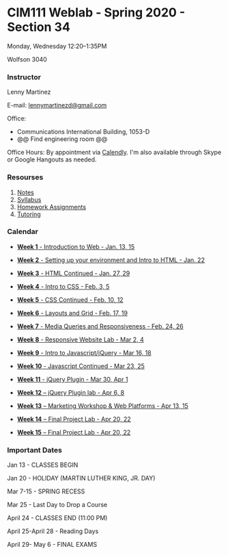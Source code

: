 # CIM111 Weblab - Spring 2020 - Section 34

Monday, Wednesday 12:20&ndash;1:35PM

Wolfson 3040

### Instructor

Lenny Martinez

E-mail: [lennymartinezd@gmail.com](mailto:lennymartinezd@gmail.com)

Office:

* Communications International Building, 1053-D
* @@ Find engineering room @@

Office Hours: By appointment via [Calendly](https://calendly.com/lennymartinezd/meeting). I'm also available through Skype or Google Hangouts as needed.

### Resourses

1. [Notes](https://github.com/UMInteractive/Weblab/tree/master/notes)
1. [Syllabus](https://github.com/UMInteractive/Weblab/blob/master/CIM111-General-Weblab.pdf)
1. [Homework Assignments](https://github.com/UMInteractive/Weblab/blob/master/notes/0-Assignments.md)
1. [Tutoring](https://github.com/UMInteractive/Weblab/blob/master/notes/Tutoring.md)

### Calendar

* [**Week 1** - Introduction to Web - Jan. 13, 15](https://github.com/UMInteractive/Weblab/blob/master/notes/1-Intro-to-the-WWW.md)

* [**Week 2** - Setting up your environment and Intro to HTML - Jan. 22](https://github.com/UMInteractive/Weblab/blob/master/notes/Setting-Up-Your-Environment.md)

* [**Week 3** - HTML Continued - Jan. 27, 29](https://github.com/UMInteractive/Weblab/blob/master/notes/2-HTML.md)

* [**Week 4** - Intro to CSS - Feb. 3, 5](https://github.com/UMInteractive/Weblab/blob/master/notes/3-CSS.md)

* [**Week 5** - CSS Continued - Feb. 10, 12](https://github.com/UMInteractive/Weblab/blob/master/notes/3-CSS.md)

* [**Week 6** - Layouts and Grid - Feb. 17, 19](https://github.com/UMInteractive/Weblab/blob/master/notes/5-Layout.md)

* [**Week 7** - Media Queries and Responsiveness - Feb. 24, 26](https://github.com/UMInteractive/Weblab/blob/master/notes/4-Media-Queries.md)

* [**Week 8** - Responsive Website Lab - Mar 2, 4](https://github.com/UMInteractive/Weblab/blob/master/notes/0-Assignments.md#responsive-site)

* [**Week 9** - Intro to Javascript/jQuery - Mar 16, 18](https://github.com/UMInteractive/Weblab/blob/master/notes/6-Javascript.md)

* [**Week 10** - Javascript Continued - Mar 23, 25](https://github.com/UMInteractive/Weblab/blob/master/notes/6-Javascript.md)

* [**Week 11** - jQuery Plugin - Mar 30, Apr 1](https://github.com/UMInteractive/Weblab/blob/master/notes/7-jQuery-Plugins.md)

* [**Week 12** – jQuery Plugin lab - Apr 6, 8](https://github.com/UMInteractive/Weblab/blob/master/notes/0-Assignments.md#creative-brief-wireframe-inspirations)

* [**Week 13** – Marketing Workshop & Web Platforms - Apr 13, 15](https://github.com/UMInteractive/Weblab/blob/master/notes/9-S.E.O..md)

* [**Week 14** – Final Project Lab - Apr 20, 22](https://github.com/UMInteractive/Weblab/blob/master/notes/0-Assignments.md#final-project-300-points)

* [**Week 15** – Final Project Lab - Apr 20, 22](https://github.com/UMInteractive/Weblab/blob/master/notes/0-Assignments.md#final-project-300-points)

### Important Dates

Jan 13 - CLASSES BEGIN

Jan 20 - HOLIDAY (MARTIN LUTHER KING, JR. DAY)

Mar 7-15 - SPRING RECESS

Mar 25 - Last Day to Drop a Course

April 24 - CLASSES END (11:00 PM)

April 25-April 28 - Reading Days

April 29- May 6 - FINAL EXAMS
